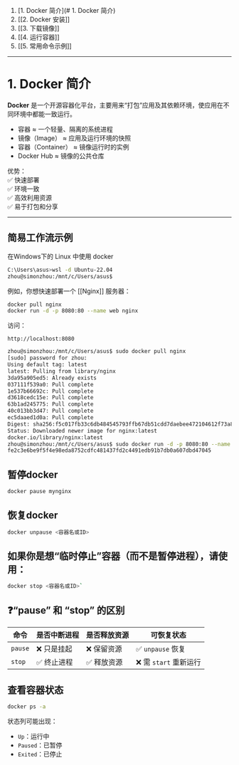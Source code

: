 
1. [1. Docker 简介](# 1. Docker 简介)
2. [[2. Docker 安装]]
3. [[3. 下载镜像]]
4. [[4. 运行容器]]
5. [[5. 常用命令示例]]

---

# 1. Docker 简介

**Docker** 是一个开源容器化平台，主要用来“打包”应用及其依赖环境，使应用在不同环境中都能一致运行。

- 容器 ≈ 一个轻量、隔离的系统进程
- 镜像（Image） ≈ 应用及运行环境的快照
- 容器（Container） ≈ 镜像运行时的实例
- Docker Hub ≈ 镜像的公共仓库

优势：  
✅ 快速部署  
✅ 环境一致  
✅ 高效利用资源  
✅ 易于打包和分享

---

## 简易工作流示例

在Windows下的 Linux 中使用 docker

```bash
C:\Users\asus>wsl -d Ubuntu-22.04
zhou@simonzhou:/mnt/c/Users/asus$
```

例如，你想快速部署一个 [[Nginx]] 服务器：

```bash
docker pull nginx
docker run -d -p 8080:80 --name web nginx
```

访问：

```
http://localhost:8080
```

```bash
zhou@simonzhou:/mnt/c/Users/asus$ sudo docker pull nginx
[sudo] password for zhou:
Using default tag: latest
latest: Pulling from library/nginx
3da95a905ed5: Already exists
037111f539a0: Pull complete
1e537b66692c: Pull complete
d3618cedc15e: Pull complete
63b1ad245775: Pull complete
40c013bb3d47: Pull complete
ec5daaed1d0a: Pull complete
Digest: sha256:f5c017fb33c6db484545793ffb67db51cdd7daebee472104612f73a85063f889
Status: Downloaded newer image for nginx:latest
docker.io/library/nginx:latest
zhou@simonzhou:/mnt/c/Users/asus$ sudo docker run -d -p 8080:80 --name mynginx nginx
fe2c3e6be9f5f4e98eda8752cdfc481437fd2c4491edb91b7db0a607dbd47045
```

## 暂停docker

```bash
docker pause mynginx
```

## 恢复docker

```bash
docker unpause <容器名或ID>
```

## 如果你是想“临时停止”容器（而不是暂停进程），请使用：

```bash
docker stop <容器名或ID>`
```

## ❓“pause” 和 “stop” 的区别

|命令|是否中断进程|是否释放资源|可恢复状态|
|---|---|---|---|
|`pause`|❌ 只是挂起|❌ 保留资源|✅ `unpause` 恢复|
|`stop`|✅ 终止进程|✅ 释放资源|❌ 需 `start` 重新运行|
## 查看容器状态

```bash
docker ps -a
```

状态列可能出现：
- `Up`：运行中
- `Paused`：已暂停
- `Exited`：已停止